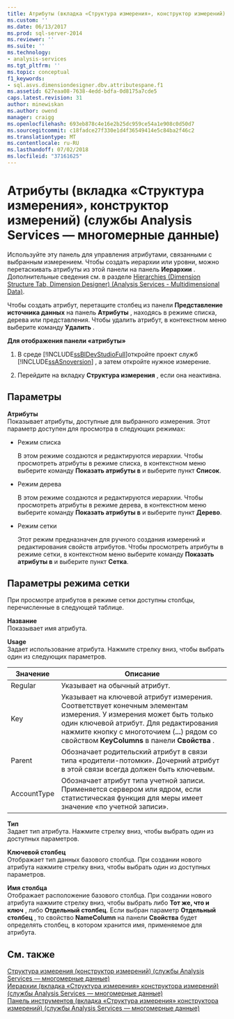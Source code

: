 ```yaml
---
title: Атрибуты (вкладка «Структура измерения», конструктор измерений) (службы Analysis Services — многомерные данные) | Документация Майкрософт
ms.custom: ''
ms.date: 06/13/2017
ms.prod: sql-server-2014
ms.reviewer: ''
ms.suite: ''
ms.technology:
- analysis-services
ms.tgt_pltfrm: ''
ms.topic: conceptual
f1_keywords:
- sql.asvs.dimensiondesigner.dbv.attributespane.f1
ms.assetid: 627eaa08-7638-4edd-bdfa-0d8175a7cde5
caps.latest.revision: 31
author: minewiskan
ms.author: owend
manager: craigg
ms.openlocfilehash: 693eb878c4e16e2b25dc959ce54a1e908c0d50d7
ms.sourcegitcommit: c18fadce27f330e1d4f36549414e5c84ba2f46c2
ms.translationtype: MT
ms.contentlocale: ru-RU
ms.lasthandoff: 07/02/2018
ms.locfileid: "37161625"
---
```

# <a name="attributes-dimension-structure-tab-dimension-designer-analysis-services---multidimensional-data"></a>Атрибуты (вкладка «Структура измерения», конструктор измерений) (службы Analysis Services — многомерные данные)
  Используйте эту панель для управления атрибутами, связанными с выбранным измерением. Чтобы создать иерархии или уровни, можно перетаскивать атрибуты из этой панели на панель **Иерархии** . Дополнительные сведения см. в разделе [Hierarchies &#40;Dimension Structure Tab, Dimension Designer&#41; &#40;Analysis Services - Multidimensional Data&#41;](hierarchies-dimension-designer-analysis-services-multidimensional-data.md).  
  
 Чтобы создать атрибут, перетащите столбец из панели **Представление источника данных** на панель **Атрибуты** , находясь в режиме списка, дерева или представления. Чтобы удалить атрибут, в контекстном меню выберите команду **Удалить** .  
  
 **Для отображения панели «атрибуты»**  
  
1.  В среде [!INCLUDE[ssBIDevStudioFull](../includes/ssbidevstudiofull-md.md)]откройте проект служб [!INCLUDE[ssASnoversion](../includes/ssasnoversion-md.md)] , а затем откройте нужное измерение.  
  
2.  Перейдите на вкладку **Структура измерения** , если она неактивна.  
  
## <a name="options"></a>Параметры  
 **Атрибуты**  
 Показывает атрибуты, доступные для выбранного измерения. Этот параметр доступен для просмотра в следующих режимах:  
  
-   Режим списка  
  
     В этом режиме создаются и редактируются иерархии. Чтобы просмотреть атрибуты в режиме списка, в контекстном меню выберите команду **Показать атрибуты в** и выберите пункт **Список**.  
  
-   Режим дерева  
  
     В этом режиме создаются и редактируются иерархии. Чтобы просмотреть атрибуты в режиме дерева, в контекстном меню выберите команду **Показать атрибуты в** и выберите пункт **Дерево**.  
  
-   Режим сетки  
  
     Этот режим предназначен для ручного создания измерений и редактирования свойств атрибутов. Чтобы просмотреть атрибуты в режиме сетки, в контекстном меню выберите команду **Показать атрибуты в** и выберите пункт **Сетка**.  
  
## <a name="grid-mode-options"></a>Параметры режима сетки  
 При просмотре атрибутов в режиме сетки доступны столбцы, перечисленные в следующей таблице.  
  
 **Название**  
 Показывает имя атрибута.  
  
 **Usage**  
 Задает использование атрибута. Нажмите стрелку вниз, чтобы выбрать один из следующих параметров.  
  
|Значение|Описание|  
|-----------|-----------------|  
|Regular|Указывает на обычный атрибут.|  
|Key|Указывает на ключевой атрибут измерения. Соответствует конечным элементам измерения. У измерения может быть только один ключевой атрибут. Для редактирования нажмите кнопку с многоточием (**...**) рядом со свойством **KeyColumns** в панели **Свойства** .|  
|Parent|Обозначает родительский атрибут в связи типа «родители-потомки». Дочерний атрибут в этой связи всегда должен быть ключевым.|  
|AccountType|Обозначает атрибут типа учетной записи. Применяется сервером или ядром, если статистическая функция для меры имеет значение «по учетной записи».|  
  
 **Тип**  
 Задает тип атрибута. Нажмите стрелку вниз, чтобы выбрать один из доступных параметров.  
  
 **Ключевой столбец**  
 Отображает тип данных базового столбца. При создании нового атрибута нажмите стрелку вниз, чтобы выбрать один из доступных параметров.  
  
 **Имя столбца**  
 Отображает расположение базового столбца. При создании нового атрибута нажмите стрелку вниз, чтобы выбрать либо **Тот же, что и ключ** , либо **Отдельный столбец**. Если выбран параметр **Отдельный столбец** , то свойство **NameColumn** на панели **Свойства** будет определять столбец, в котором хранится имя, применяемое для атрибута.  
  
## <a name="see-also"></a>См. также  
 [Структура измерения &#40;конструктор измерений&#41; &#40;службы Analysis Services — многомерные данные&#41;](dimension-structure-dimension-designer-analysis-services-multidimensional-data.md)   
 [Иерархии &#40;вкладка «Структура измерения» конструктора измерений&#41; &#40;службы Analysis Services — многомерные данные&#41;](hierarchies-dimension-designer-analysis-services-multidimensional-data.md)   
 [Панель инструментов &#40;вкладка «Структура измерения» конструктора измерений&#41; &#40;службы Analysis Services — многомерные данные&#41;](toolbar-dimension-structure-designer-analysis-services-multidimensional-data.md)  
  
  
